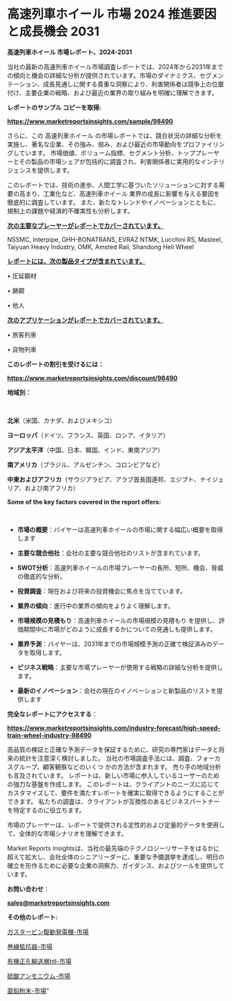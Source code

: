 # 高速列車ホイール 市場 2024 推進要因と成長機会 2031

<strong>高速列車ホイール 市場レポート、2024-2031</strong>

当社の最新の高速列車ホイール市場調査レポートでは、2024年から2031年までの傾向と機会の詳細な分析が提供されています。市場のダイナミクス、セグメンテーション、成長見通しに関する貴重な洞察により、利害関係者は競争上の位置付け、主要企業の戦略、および最近の業界の取り組みを明確に理解できます。



<strong>レポートのサンプル コピーを取得:</strong> <a href=https://www.marketreportsinsights.com/sample/98490>

<strong><u>https://www.marketreportsinsights.com/sample/98490</u></strong></a>

さらに、この 高速列車ホイール の市場レポートでは、競合状況の詳細な分析を実施し、著名な企業、その強み、弱み、および最近の市場動向をプロファイリングしています。 市場価値、ボリューム指標、セグメント分析、トッププレーヤーとその製品の市場シェアが包括的に調査され、利害関係者に実用的なインテリジェンスを提供します。

このレポートでは、技術の進歩、人間工学に基づいたソリューションに対する需要の高まり、工業化など、高速列車ホイール 業界の成長に影響を与える要因を徹底的に調査しています。 また、新たなトレンドやイノベーションとともに、規制上の課題や経済的不確実性も分析します。



<strong><u>次の主要なプレーヤーがレポートでカバーされています。</u></strong>

NSSMC, Interpipe, GHH-BONATRANS, EVRAZ NTMK, Lucchini RS, Masteel, Taiyuan Heavy Industry, OMK, Amsted Rail, Shandong Heli Wheel



<strong><u><b>レポートには、次の製品タイプが含まれています。</b></u></strong>

• 圧延鋼材

• 鋳鋼

• 他人



<strong><u><b>次のアプリケーションがレポートでカバーされています。</b></u></strong>

• 旅客列車

• 貨物列車



<strong><b>このレポートの割引を受けるには：</b></strong>

<a href=https://www.marketreportsinsights.com/discount/98490>

<strong><u>https://www.marketreportsinsights.com/discount/98490</u></strong></a>



<strong>地域別：</strong>

<strong> </strong>



<strong>北米</strong>（米国、カナダ、およびメキシコ）



<strong>ヨーロッパ</strong>（ドイツ、フランス、英国、ロシア、イタリア）



<strong>アジア太平洋</strong>（中国、日本、韓国、インド、東南アジア）



<strong>南アメリカ</strong>（ブラジル、アルゼンチン、コロンビアなど）



<strong>中東およびアフリカ</strong>（サウジアラビア、アラブ首長国連邦、エジプト、ナイジェリア、および南アフリカ）



<strong>Some of the key factors covered in the report offers:</strong>

<strong> </strong>
<ul>
  <li>

<strong>市場の概要</strong>：バイヤーは高速列車ホイールの市場に関する幅広い概要を取得します</li>
  <li>

<strong>主要な競合他社</strong>：会社の主要な競合他社のリストが含まれています。</li>
  <li>

<strong>SWOT分析</strong>：高速列車ホイールの市場プレーヤーの長所、短所、機会、脅威の徹底的な分析。</li>
  <li>

<strong>投資調査</strong>：現在および将来の投資機会に焦点を当てています。</li>
  <li>

<strong>業界の傾向</strong>：進行中の業界の傾向をよりよく理解します。</li>
  <li>

<strong>市場規模の見積もり</strong>：高速列車ホイールの市場規模の見積もり を提供し、評価期間中に市場がどのように成長するかについての見通しも提供します。</li>
  <li>

<strong>業界予測</strong>：バイヤーは、2031年までの市場規模予測の正確で検証済みのデータを取得します。</li>
  <li>

<strong>ビジネス戦略</strong>：主要な市場プレーヤーが使用する戦略の詳細な分析を提供します。</li>
  <li>

<strong>最新のイノベーション</strong>：会社の現在のイノベーションと新製品のリストを提供します</li>
</ul>


<strong>完全なレポートにアクセスする</strong>：

<a href=https://www.marketreportsinsights.com/industry-forecast/high-speed-train-wheel-industry-98490>

<strong><u>https://www.marketreportsinsights.com/industry-forecast/high-speed-train-wheel-industry-98490</u></strong></a>

高品質の検証と正確な予測データを保証するために、研究の専門家はデータと将来の統計を注意深く検討しました。 当社の市場調査手法には、調査、フォーカスグループ、顧客観察などのいくつ かの方法が含まれます。 売り手の地域分析も言及されています。 レポートは、新しい市場に参入しているユーザーのための強力な基盤を作成します。 このレポートは、クライアントのニーズに応じてカスタマイズして、要件を満たすレポートを確実に取得できるようにすることができます。 私たちの調査は、クライアントが互換性のあるビジネスパートナーを特定するのに役立ちます。

市場のプレーヤーは、レポートで提供される定性的および定量的データを使用して、全体的な市場シナリオを理解できます。

Market Reports Insightsは、当社の最先端のテクノロジーリサーチをはるかに超えて拡大し、会社全体のシニアリーダーに、重要な予備選挙を達成し、明日の確立を形作るために必要な企業の洞察力、ガイダンス、およびツールを提供しています。



<strong><b>お問い合わせ</b></strong>：

<a href=mailto:sales@marketreportsinsights.com>

<strong><u>sales@marketreportsinsights.com</u></strong></a>



<strong>その他のレポート:</strong>

<a href=https://www.linkedin.com/pulse/ガスタービン駆動発電機-市場-2023-swot-分析と成長率-2030-pr-news-hub-uy6if/>ガスタービン駆動発電機-市場</a>

<a href=https://www.linkedin.com/pulse/巻線抵抗器-市場-2023-推進要因と成長機会-2030-pr-news-hub-yfowf/>巻線抵抗器-市場</a>

<a href=https://www.linkedin.com/pulse/有機正孔輸送層htl-市場-2023-swot-分析と最新イノベーション-rsozf/>有機正孔輸送層htl-市場</a>

<a href=https://www.linkedin.com/pulse/硫酸アンモニウム-市場-2023-swot-分析と最新イノベーション-5tszc/>硫酸アンモニウム-市場</a>

<a href=https://www.linkedin.com/pulse/亜鉛粉末-市場-2023-swot-分析と成長率-2030-trend-tracking-toolbox-24-analysis-f8mif/>亜鉛粉末-市場</a>"
